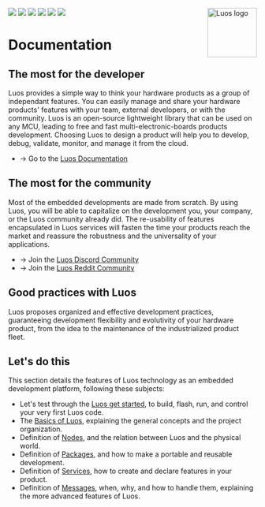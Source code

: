<a href="https://luos.io"><img src="https://uploads-ssl.webflow.com/601a78a2b5d030260a40b7ad/603e0cc45afbb50963aa85f2_Gif%20noir%20rect.gif" alt="Luos logo" title="Luos" align="right" height="100" /></a>

![](https://github.com/Luos-io/Documentation/actions/workflows/deploy.yml/badge.svg)
[![](https://img.shields.io/github/license/Luos-io/Documentation)](https://github.com/Luos-io/Documentation/blob/master/LICENSE)
[![](http://certified.luos.io)](https://luos.io)
[![](https://img.shields.io/badge/Luos-Documentation-BD99FF)](https://docs.luos.io)
[![](https://img.shields.io/reddit/subreddit-subscribers/Luos?style=social)](https://www.reddit.com/r/Luos)
[![](https://img.shields.io/twitter/url/http/shields.io.svg?style=social)](https://twitter.com/intent/tweet?text=Unleash%20electronic%20devices%20as%20microservices%20thanks%20to%20Luos&https://luos.io&via=Luos_io&hashtags=embeddedsystems,electronics,microservices,api)

# Documentation

## The most for the developer​

Luos provides a simple way to think your hardware products as a group of independant features. You can easily manage and share your hardware products' features with your team, external developers, or with the community. Luos is an open-source lightweight library that can be used on any MCU, leading to free and fast multi-electronic-boards products development. Choosing Luos to design a product will help you to develop, debug, validate, monitor, and manage it from the cloud.

- → Go to the [Luos Documentation](https://docs.luos.io)

## The most for the community​

Most of the embedded developments are made from scratch. By using Luos, you will be able to capitalize on the development you, your company, or the Luos community already did. The re-usability of features encapsulated in Luos services will fasten the time your products reach the market and reassure the robustness and the universality of your applications.

- → Join the [Luos Discord Community](https://discord.gg/luos)
- → Join the [Luos Reddit Community](http://bit.ly/JoinLuosReddit)

## Good practices with Luos​

Luos proposes organized and effective development practices, guaranteeing development flexibility and evolutivity of your hardware product, from the idea to the maintenance of the industrialized product fleet.

## Let's do this​

This section details the features of Luos technology as an embedded development platform, following these subjects:

- Let's test through the [Luos get started](https://docs.luos.io/get-started/get-started/), to build, flash, run, and control your very first Luos code.
- The [Basics of Luos](https://docs.luos.io/docs/test/luos-technology/basics/basics), explaining the general concepts and the project organization.
- Definition of [Nodes](https://docs.luos.io/docs/test/luos-technology/node/node), and the relation between Luos and the physical world.
- Definition of [Packages](https://docs.luos.io/docs/test/luos-technology/package/package), and how to make a portable and reusable development.
- Definition of [Services](https://docs.luos.io/docs/test/luos-technology/services/services), how to create and declare features in your product.
- Definition of [Messages](https://docs.luos.io/docs/test/luos-technology/message/message), when, why, and how to handle them, explaining the more advanced features of Luos.
